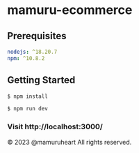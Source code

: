 # mamuru-ecommerce

## Prerequisites

```yaml
nodejs: ^18.20.7
npm: ^10.8.2
```

## Getting Started

```bash
$ npm install

$ npm run dev
```

### Visit http://localhost:3000/

&copy; 2023 @mamuruheart All rights reserved.
